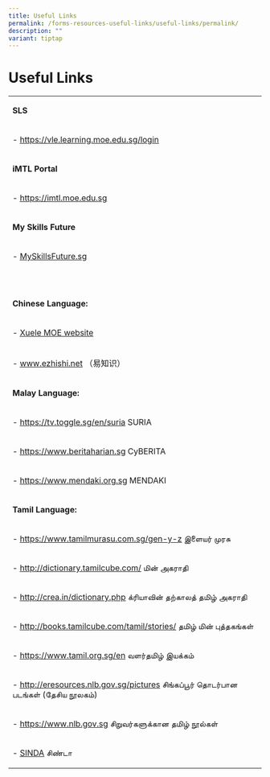 ```yaml
---
title: Useful Links
permalink: /forms-resources-useful-links/useful-links/permalink/
description: ""
variant: tiptap
---
```

<h1>Useful Links</h1>
<table>
<tbody>
<tr>
<td rowspan="1" colspan="1">
<p><strong>SLS</strong>
</p>
</td>
</tr>
<tr>
<td rowspan="1" colspan="1">
<p>-&nbsp;<a href="https://vle.learning.moe.edu.sg/login" rel="noopener noreferrer nofollow" target="_blank"><u>https://vle.learning.moe.edu.sg/login</u></a>
</p>
</td>
</tr>
<tr>
<td rowspan="1" colspan="1">
<p><strong>iMTL Portal</strong>
</p>
</td>
</tr>
<tr>
<td rowspan="1" colspan="1">
<p>-&nbsp;<a href="https://imtl.moe.edu.sg/" rel="noopener noreferrer nofollow" target="_blank"><u>https://imtl.moe.edu.sg</u></a>
</p>
</td>
</tr>
<tr>
<td rowspan="1" colspan="1">
<p><strong>My Skills Future</strong>
</p>
</td>
</tr>
<tr>
<td rowspan="1" colspan="1">
<p>-&nbsp;<a href="https://www.myskillsfuture.gov.sg/content/student/en/primary.html" rel="noopener noreferrer nofollow" target="_blank"><u>MySkillsFuture.sg</u></a>
</p>
<p>
<br>
</p>
</td>
</tr>
<tr>
<td rowspan="1" colspan="1">
<p><strong>Chinese Language:</strong>
</p>
</td>
</tr>
<tr>
<td rowspan="1" colspan="1">
<p>-&nbsp;<a href="https://www.mtl.moe.edu.sg/xuele/MOE_web/1B.html" rel="noopener noreferrer nofollow" target="_blank"><u>Xuele MOE website</u></a>
</p>
</td>
</tr>
<tr>
<td rowspan="1" colspan="1">
<p>-&nbsp;<a href="https://www.ezhishi.net/Contents/" rel="noopener noreferrer nofollow" target="_blank"><u>www.ezhishi.net</u></a>&nbsp;（易知识）</p>
</td>
</tr>
<tr>
<td rowspan="1" colspan="1">
<p><strong>Malay Language:</strong>
</p>
</td>
</tr>
<tr>
<td rowspan="1" colspan="1">
<p>-&nbsp;<a href="https://tv.toggle.sg/en/suria" rel="noopener noreferrer nofollow" target="_blank"><u>https://tv.toggle.sg/en/suria</u></a>&nbsp;SURIA</p>
</td>
</tr>
<tr>
<td rowspan="1" colspan="1">
<p>-&nbsp;<a href="https://www.beritaharian.sg/" rel="noopener noreferrer nofollow" target="_blank"><u>https://www.beritaharian.sg</u></a>&nbsp;CyBERITA</p>
</td>
</tr>
<tr>
<td rowspan="1" colspan="1">
<p>-&nbsp;<a href="https://www.mendaki.org.sg/" rel="noopener noreferrer nofollow" target="_blank"><u>https://www.mendaki.org.sg</u></a>&nbsp;MENDAKI</p>
</td>
</tr>
<tr>
<td rowspan="1" colspan="1">
<p><strong>Tamil Language:</strong>
</p>
</td>
</tr>
<tr>
<td rowspan="1" colspan="1">
<p>-&nbsp;<a href="https://www.tamilmurasu.com.sg/gen-y-z" rel="noopener noreferrer nofollow" target="_blank"><u>https://www.tamilmurasu.com.sg/gen-y-z</u></a>&nbsp;இளையர்
முரசு</p>
</td>
</tr>
<tr>
<td rowspan="1" colspan="1">
<p>-&nbsp;<a href="http://dictionary.tamilcube.com/" rel="noopener noreferrer nofollow" target="_blank"><u>http://dictionary.tamilcube.com/</u></a>&nbsp;மின்
அகராதி</p>
</td>
</tr>
<tr>
<td rowspan="1" colspan="1">
<p>-&nbsp;<a href="http://crea.in/dictionary.php" rel="noopener noreferrer nofollow" target="_blank"><u>http://crea.in/dictionary.php</u></a>&nbsp;க்ரியாவின்
தற்காலத் தமிழ் அகராதி</p>
</td>
</tr>
<tr>
<td rowspan="1" colspan="1">
<p>-&nbsp;<a href="http://books.tamilcube.com/tamil/stories/" rel="noopener noreferrer nofollow" target="_blank"><u>http://books.tamilcube.com/tamil/stories/</u></a>&nbsp;தமிழ்
மின் புத்தகங்கள்</p>
</td>
</tr>
<tr>
<td rowspan="1" colspan="1">
<p>-&nbsp;<a href="https://www.tamil.org.sg/en" rel="noopener noreferrer nofollow" target="_blank"><u>https://www.tamil.org.sg/en</u></a>&nbsp;வளர்தமிழ்
இயக்கம்</p>
</td>
</tr>
<tr>
<td rowspan="1" colspan="1">
<p>-&nbsp;<a href="http://eresources.nlb.gov.sg/pictures" rel="noopener noreferrer nofollow" target="_blank"><u>http://eresources.nlb.gov.sg/pictures</u></a>&nbsp;சிங்கப்பூர்
தொடர்பான படங்கள் (தேசிய நூலகம்)</p>
</td>
</tr>
<tr>
<td rowspan="1" colspan="1">
<p>-&nbsp;<a href="https://www.nlb.gov.sg/" rel="noopener noreferrer nofollow" target="_blank"><u>https://www.nlb.gov.sg</u></a>&nbsp;சிறுவர்களுக்கான
தமிழ் நூல்கள்</p>
</td>
</tr>
<tr>
<td rowspan="1" colspan="1">
<p>-&nbsp;<a href="https://www.mendaki.org.sg/" rel="noopener noreferrer nofollow" target="_blank"><u>SINDA</u></a>&nbsp;சிண்டா</p>
</td>
</tr>
</tbody>
</table>
<p></p>
